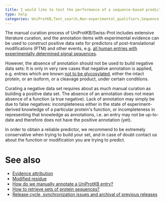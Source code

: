 ```yaml
---
title: I would like to test the performance of a sequence-based prediction method: Can I use UniProt to build a negative data set?
type: help
categories: UniProtKB,Text_search,Non-experimental_qualifiers,Sequence,Biocuration,faq
---
```


The manual curation process of UniProtKB/Swiss-Prot includes extensive literature curation, and the annotation items with experimental evidence can be used to construct positive data sets for predictors of post-translational modifications (PTM) and other events, e.g. [all human entries with experimentally determined signal sequences](https://www.uniprot.org/uniprotkb/?query=organism%3A%22homo+sapiens%22+AND+annotation%3A%28type%3Asignal+evidence%3Aexperimental%29+reviewed%3Atrue&sort=score).

However, the absence of annotation should not be used to build negative data sets: It is only in very rare cases that negative annotation is applied, e.g. entries which are known [not to be glycosylated](https://www.uniprot.org/uniprotkb/?query=annotation%3A%28type%3Aptm%20%22not%20glycosylated%22%20evidence%3Aexperimental%29&columns=id%2Centry%20name%2Creviewed%2Cprotein%20names%2Cgenes%2Clength%2Ccomment%28POST-TRANSLATIONAL%20MODIFICATION%29), either the intact protein, or an isoform, or a cleavage product, under certain conditions.

Curating a negative data set requires about as much manual curation as building a positive data set. The absence of an annotation does not mean absence of a function (a true negative). Lack of annotation may simply be due to false negatives: incompleteness either in the state of experiment-derived knowledge of a particular protein's function, or incompleteness in representing that knowledge as annotations, i.e. an entry may not be up-to-date and therefore does not have the positive annotation (yet).

In order to obtain a reliable predictor, we recommend to be extremely conservative when trying to build your set, and in case of doubt contact us about the function or modification you are trying to predict.

# See also

- [Evidence attribution](https://www.uniprot.org/help/evidences)
- [Modified residue](https://www.uniprot.org/help/mod%5Fres)
- [How do we manually annotate a UniProtKB entry?](https://www.uniprot.org/help/manual%5Fcuration)
- [How to retrieve sets of protein sequences?](https://www.uniprot.org/help/retrieve%5Fsets)
- [Release cycle, synchronization issues and archival of previous releases](https://www.uniprot.org/help/synchronization)

